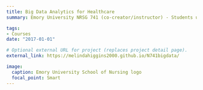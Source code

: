 ```yaml
---
title: Big Data Analytics for Healthcare
summary: Emory University NRSG 741 (co-creator/instructor) - Students use R, RStudio, Rmarkdown, GIT, and Github to learn about Big Data, reproducible research, statistical modeling, data mining, microbiome data processing and more.

tags:
- Courses
date: "2017-01-01"

# Optional external URL for project (replaces project detail page).
external_link: https://melindahiggins2000.github.io/N741bigdata/

image:
  caption: Emory University School of Nursing logo
  focal_point: Smart
---
```

